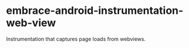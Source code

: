 # embrace-android-instrumentation-web-view

Instrumentation that captures page loads from webviews.
